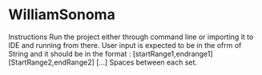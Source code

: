 # WilliamSonoma

Instructions
Run the project either through command line or importing it to IDE and running from there.
User input is expected to be in the ofrm of String and it should be in the format :
  [startRange1,endrange1] [StartRange2,endRange2] [...]
Spaces between each set.
